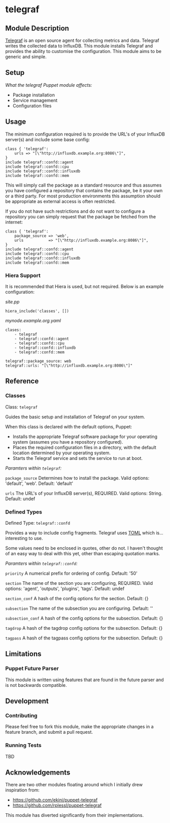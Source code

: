 # telegraf

## Module Description

[Telegraf](https://influxdata.com/time-series-platform/telegraf) is an open source agent for collecting metrics and data. Telegraf writes the collected data to InfluxDB. This module installs Telegraf and provides the ability to customise the configuration. This module aims to be generic and simple.

## Setup

*What the telegraf Puppet module affects:*

* Package installation
* Service management
* Configuration files

## Usage

The minimum configuration required is to provide the URL's of your InfluxDB server(s) and include some base config:

```
class { 'telegraf':
    urls => "[\"http://influxdb.example.org:8086\"]",
}
include telegraf::confd::agent
include telegraf::confd::cpu
include telegraf::confd::influxdb
include telegraf::confd::mem
```

This will simply call the package as a standard resource and thus assumes you have configured a repository that contains the package, be it your own or a third party. For most production environments this assumption should be appropriate as external access is often restricted.

If you do not have such restrictions and do not want to configure a repository you can simply request that the package be fetched from the internet:

```
class { 'telegraf':
    package_source => 'web',
    urls           => "[\"http://influxdb.example.org:8086\"]",
}
include telegraf::confd::agent
include telegraf::confd::cpu
include telegraf::confd::influxdb
include telegraf::confd::mem
```

### Hiera Support

It is recommended that Hiera is used, but not required. Below is an example configuration:

*site.pp*

```
hiera_include('classes', [])
```

*mynode.example.org.yaml*

```
clases:
    - telegraf
    - telegraf::confd::agent
    - telegraf::confd::cpu
    - telegraf::confd::influxdb
    - telegraf::confd::mem

telegraf::package_source: web
telegraf::urls: "[\"http://influxdb.example.org:8086\"]"
```

## Reference

### Classes

Class: `telegraf`

Guides the basic setup and installation of Telegraf on your system.

When this class is declared with the default options, Puppet:

* Installs the appropriate Telegraf software package for your operating system (assumes you have a repository configured).
* Places the required configuration files in a directory, with the default location determined by your operating system.
* Starts the Telegraf service and sets the service to run at boot.

*Paramters within `telegraf`:*

`package_source`
Determines how to install the package. Valid options: 'default', 'web'. Default: 'default'

`urls`
The URL's of your InfluxDB server(s), REQUIRED. Valid options: String. Default: undef

### Defined Types

Defined Type: `telegraf::confd`

Provides a way to include config fragments. Telegraf uses [TOML](https://github.com/toml-lang/toml) which is... interesting to use.

Some values need to be enclosed in quotes, other do not. I haven't thought of an easy way to deal with this yet, other than escaping quotation marks.

*Paramters within `telegraf::confd`:*

`priority`
A numerical prefix for ordering of config. Default: '50'

`section`
The name of the section you are configuring, REQUIRED. Valid options: 'agent', 'outputs', 'plugins', 'tags'. Default: undef

`section_conf`
A hash of the config options for the section. Default: {}

`subsection`
The name of the subsection you are configuring. Default: ''

`subsection_conf`
A hash of the config options for the subsection. Default: {}

`tagdrop`
A hash of the tagdrop config options for the subsection. Default: {}

`tagpass`
A hash of the tagpass config options for the subsection. Default: {}

## Limitations

### Puppet Future Parser

This module is written using features that are found in the future parser and is not backwards compatible.

## Development

### Contributing

Please feel free to fork this module, make the appropriate changes in a feature branch, and submit a pull request.

### Running Tests

TBD

## Acknowledgements

There are two other modules floating around which I initially drew inspiration from:

* https://github.com/ekini/puppet-telegraf
* https://github.com/rplessl/puppet-telegraf

This module has diverted significantly from their implementations.
